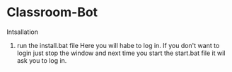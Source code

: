 # Classroom-Bot

Intsallation
1. run the install.bat file
 Here you will habe to log in. 
 If you don't want to login just stop the window and next time you start the start.bat file it wil ask you to log in.
